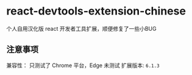 # react-devtools-extension-chinese
个人自用汉化版 react 开发者工具扩展，顺便修复了一些小BUG

## 注意事项
兼容性： 只测试了 Chrome 平台，Edge 未测试
扩展版本: `6.1.3`
